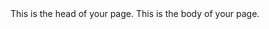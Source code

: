 <html>
<head>
<script async src="//pagead2.googlesyndication.com/pagead/js/adsbygoogle.js"></script>
<script>
(adsbygoogle = window.adsbygoogle || []).push({
google_ad_client: "ca-pub-123456789",
enable_page_level_ads: true
});
</script>
This is the head of your page.
<title>Example HTML page</title>
</head>
<body>
This is the body of your page.
</body>
</html>
